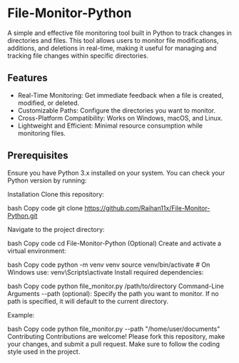 # File-Monitor-Python

A simple and effective file monitoring tool built in Python to track changes in directories and files. This tool allows users to monitor file modifications, additions, and deletions in real-time, making it useful for managing and tracking file changes within specific directories.

## Features

- Real-Time Monitoring: Get immediate feedback when a file is created, modified, or deleted.
- Customizable Paths: Configure the directories you want to monitor.
- Cross-Platform Compatibility: Works on Windows, macOS, and Linux.
- Lightweight and Efficient: Minimal resource consumption while monitoring files.

## Prerequisites

Ensure you have Python 3.x installed on your system. You can check your Python version by running:

Installation
Clone this repository:

bash
Copy code
git clone https://github.com/Raihan11x/File-Monitor-Python.git

Navigate to the project directory:

bash
Copy code
cd File-Monitor-Python
(Optional) Create and activate a virtual environment:

bash
Copy code
python -m venv venv
source venv/bin/activate  # On Windows use: venv\Scripts\activate
Install required dependencies:

bash
Copy code
python file_monitor.py /path/to/directory
Command-Line Arguments
--path (optional): Specify the path you want to monitor. If no path is specified, it will default to the current directory.

Example:

bash
Copy code
python file_monitor.py --path "/home/user/documents"
Contributing
Contributions are welcome! Please fork this repository, make your changes, and submit a pull request. Make sure to follow the coding style used in the project.
